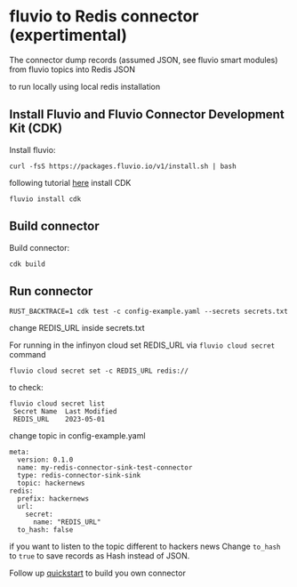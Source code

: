 # fluvio to Redis connector (expertimental)

The connector dump records (assumed JSON, see fluvio smart modules) from fluvio topics into Redis JSON 

to run locally using local redis installation 

## Install Fluvio and Fluvio Connector Development Kit (CDK)
Install fluvio:
```
curl -fsS https://packages.fluvio.io/v1/install.sh | bash
```
following tutorial [here](https://www.fluvio.io/connectors/cdk/overview/) install CDK
```
fluvio install cdk
```

## Build connector 

Build connector:
```
cdk build
```

## Run connector
```
RUST_BACKTRACE=1 cdk test -c config-example.yaml --secrets secrets.txt
```
change REDIS_URL inside secrets.txt

For running in the infinyon cloud set REDIS_URL via `fluvio cloud secret` command
```
fluvio cloud secret set -c REDIS_URL redis://
```
to check:
```
fluvio cloud secret list
 Secret Name  Last Modified 
 REDIS_URL    2023-05-01    
```

change topic in config-example.yaml
```
meta:
  version: 0.1.0
  name: my-redis-connector-sink-test-connector
  type: redis-connector-sink-sink
  topic: hackernews
redis:
  prefix: hackernews
  url:
    secret:
      name: "REDIS_URL"
  to_hash: false
```
if you want to listen to the topic different to hackers news 
Change `to_hash` to `true` to save records as Hash instead of JSON. 

Follow up [quickstart](https://www.fluvio.io/connectors/cdk/overview/) to build you own connector 
